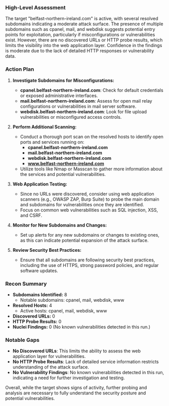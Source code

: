 ### High-Level Assessment
The target "belfast-northern-ireland.com" is active, with several resolved subdomains indicating a moderate attack surface. The presence of multiple subdomains such as cpanel, mail, and webdisk suggests potential entry points for exploitation, particularly if misconfigurations or vulnerabilities exist. However, there are no discovered URLs or HTTP probe results, which limits the visibility into the web application layer. Confidence in the findings is moderate due to the lack of detailed HTTP responses or vulnerability data.

### Action Plan
1. **Investigate Subdomains for Misconfigurations:**
   - **cpanel.belfast-northern-ireland.com**: Check for default credentials or exposed administrative interfaces.
   - **mail.belfast-northern-ireland.com**: Assess for open mail relay configurations or vulnerabilities in mail server software.
   - **webdisk.belfast-northern-ireland.com**: Look for file upload vulnerabilities or misconfigured access controls.

2. **Perform Additional Scanning:**
   - Conduct a thorough port scan on the resolved hosts to identify open ports and services running on:
     - **cpanel.belfast-northern-ireland.com**
     - **mail.belfast-northern-ireland.com**
     - **webdisk.belfast-northern-ireland.com**
     - **www.belfast-northern-ireland.com**
   - Utilize tools like Nmap or Masscan to gather more information about the services and potential vulnerabilities.

3. **Web Application Testing:**
   - Since no URLs were discovered, consider using web application scanners (e.g., OWASP ZAP, Burp Suite) to probe the main domain and subdomains for vulnerabilities once they are identified.
   - Focus on common web vulnerabilities such as SQL injection, XSS, and CSRF.

4. **Monitor for New Subdomains and Changes:**
   - Set up alerts for any new subdomains or changes to existing ones, as this can indicate potential expansion of the attack surface.

5. **Review Security Best Practices:**
   - Ensure that all subdomains are following security best practices, including the use of HTTPS, strong password policies, and regular software updates.

### Recon Summary
- **Subdomains Identified:** 8
  - Notable subdomains: cpanel, mail, webdisk, www
- **Resolved Hosts:** 4
  - Active hosts: cpanel, mail, webdisk, www
- **Discovered URLs:** 0
- **HTTP Probe Results:** 0
- **Nuclei Findings:** 0 (No known vulnerabilities detected in this run.)

### Notable Gaps
- **No Discovered URLs**: This limits the ability to assess the web application layer for vulnerabilities.
- **No HTTP Probe Results**: Lack of detailed service information restricts understanding of the attack surface.
- **No Vulnerability Findings**: No known vulnerabilities detected in this run, indicating a need for further investigation and testing. 

Overall, while the target shows signs of activity, further probing and analysis are necessary to fully understand the security posture and potential vulnerabilities.